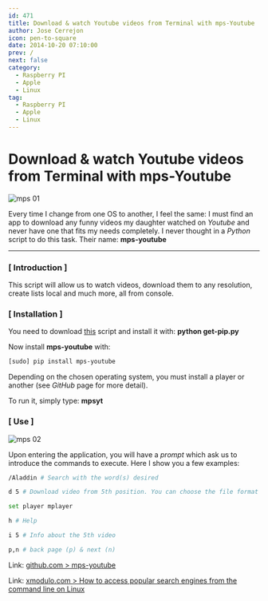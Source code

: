 ```yaml
---
id: 471
title: Download & watch Youtube videos from Terminal with mps-Youtube
author: Jose Cerrejon
icon: pen-to-square
date: 2014-10-20 07:10:00
prev: /
next: false
category:
  - Raspberry PI
  - Apple
  - Linux
tag:
  - Raspberry PI
  - Apple
  - Linux
---
```


# Download & watch Youtube videos from Terminal with mps-Youtube

![mps 01](https://camo.githubusercontent.com/4196b93c67261284cdbc120b3d185afb7dda6651/687474703a2f2f6e70312e6769746875622e696f2f6d707379742d696d61676573322f7374642d7365617263682e706e67)

Every time I change from one OS to another, I feel the same: I must find an app to download any funny videos my daughter watched on *Youtube* and never have one that fits my needs completely. I never thought in a *Python* script to do this task. Their name: **mps-youtube**

- - -
### [ Introduction ]

This script will allow us to watch videos, download them to any resolution, create lists local and much more, all from console.

### [ Installation ]

You need to download [this](https://bootstrap.pypa.io/get-pip.py) script and install it with: **python get-pip.py**

Now install **mps-youtube** with:

```bash
[sudo] pip install mps-youtube
```

Depending on the chosen operating system, you must install a player or another (see *GitHub* page for more detail). 

To run it, simply type: **mpsyt**

### [ Use ]

![mps 02](https://camo.githubusercontent.com/c07e843aa8530895ce9de2405253d5f7be8b8982/687474703a2f2f6e70312e6769746875622e696f2f6d707379742d696d61676573322f646f776e6c6f61642e706e67)

Upon entering the application, you will have a *prompt* which ask us to introduce the commands to execute. Here I show you a few examples:

```bash
/Aladdin # Search with the word(s) desired

d 5 # Download video from 5th position. You can choose the file format (webm, mp4, flv, 3gp,...)

set player mplayer

h # Help

i 5 # Info about the 5th video

p,n # back page (p) & next (n)
```

Link:
[github.com > mps-youtube](https://github.com/np1/mps-youtube)

Link: [xmodulo.com > How to access popular search engines from the command line on Linux](http://xmodulo.com/access-popular-search-engines-command-line-linux.html)